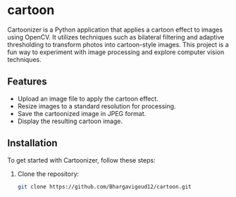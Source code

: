 # cartoon

Cartoonizer is a Python application that applies a cartoon effect to images using OpenCV. It utilizes techniques such as bilateral filtering and adaptive thresholding to transform photos into cartoon-style images. This project is a fun way to experiment with image processing and explore computer vision techniques.

## Features
- Upload an image file to apply the cartoon effect.
- Resize images to a standard resolution for processing.
- Save the cartoonized image in JPEG format.
- Display the resulting cartoon image.

## Installation
To get started with Cartoonizer, follow these steps:

1. Clone the repository:
   ```bash
   git clone https://github.com/Bhargavigoud12/cartoon.git
